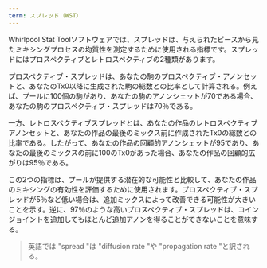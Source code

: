 ```yaml
---
term: スプレッド（WST）
---
```

Whirlpool Stat Toolソフトウェアでは、スプレッドは、与えられたピースから見たミキシングプロセスの均質性を測定するために使用される指標です。スプレッドにはプロスペクティブとレトロスペクティブの2種類があります。

プロスペクティブ・スプレッドは、あなたの駒のプロスペクティブ・アノンセットと、あなたのTx0以降に生成された駒の総数との比率として計算される。例えば、プールに100個の駒があり、あなたの駒のアノンシェットが70である場合、あなたの駒のプロスペクティブ・スプレッドは70％である。

一方、レトロスペクティブスプレッドとは、あなたの作品のレトロスペクティブアノンセットと、あなたの作品の最後のミックス前に作成されたTx0の総数との比率である。したがって、あなたの作品の回顧的アノンシェットが95であり、あなたの最後のミックスの前に100のTx0があった場合、あなたの作品の回顧的広がりは95％である。

この2つの指標は、プールが提供する潜在的な可能性と比較して、あなたの作品のミキシングの有効性を評価するために使用されます。プロスペクティブ・スプレッドが5％など低い場合は、追加ミックスによって改善できる可能性が大きいことを示す。逆に、97％のような高いプロスペクティブ・スプレッドは、コインジョイントを追加してもほとんど追加アノンを得ることができないことを意味する。

> 英語では "spread "は "diffusion rate "や "propagation rate "と訳される。